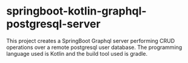 # springboot-kotlin-graphql-postgresql-server
This project creates a SpringBoot Graphql server performing CRUD operations over a remote postgresql user database. The programming language used is Kotlin and the build tool used is gradle. 
